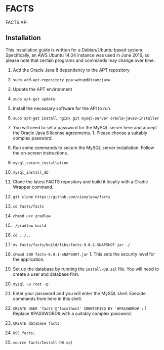 # FACTS
FACTS API

Installation
------------
This installation guide is written for a Debian/Ubuntu based system. Specifically, an AWS Ubuntu 14.04 instance was used in June 2016, so please note that certain programs and commands may change over time.

1. Add the Oracle Java 8 dependency to the APT repository
  1. `sudo add-apt-repository ppa:webupd8team/java`

2. Update the APT environment
  1. `sudo apt-get update`

3. Install the necessary software for the API to run
  1. `sudo apt-get install nginx git mysql-server oracle-java8-installer`
  2. You will need to set a password for the MySQL server here and accept the Oracle Java 8 license agreements.
    1. Please choose a suitably complex password.

4. Run some commands to secure the MySQL server installation. Follow the on-screen instructions.
  1. `mysql_secure_installation`
  2. `mysql_install_db`
  
5. Clone the latest FACTS repository and build it locally with a Gradle Wrapper command.
  1. `git clone https://github.com/cianyleow/facts`
  2. `cd facts/facts`
  3. `chmod u+x gradlew`
  4. `./gradlew build`
  5. `cd ../..`
  6. `mv facts/facts/build/libs/facts-0.0.1-SNAPSHOT.jar ./`
  7. `chmod 500 facts-0.0.1-SNAPSHOT.jar`
    1. This sets the security level for the application. 

6. Set up the database by running the `Install-DB.sql` file. You will need to create a user and database first.
  1. `mysql -u root -p`
  2. Enter your password and you will enter the MySQL shell. Execute commands from here in this shell.
  3. `CREATE USER 'facts'@'localhost' IDENTIFIED BY '#PASSWORD#';`
    1. Replace #PASSWORD# with a suitably complex password.
  4. `CREATE database facts`;
  5. `USE facts;`
  6. `source facts/Install-DB.sql`
